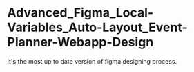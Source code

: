 # Advanced_Figma_Local-Variables_Auto-Layout_Event-Planner-Webapp-Design
It's the most up to date version of figma designing process.
